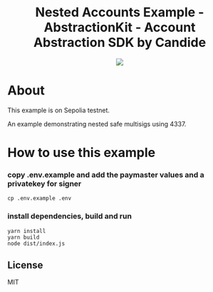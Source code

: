 <!-- PROJECT LOGO -->

<div align="center">
  <h1 align="center">Nested Accounts Example - AbstractionKit - Account Abstraction SDK by Candide</h2>
</div>

<div align="center">
<img src="https://github.com/candidelabs/abstractionkit/assets/7014833/6af73235-3f6b-4cb1-8a57-6b04ba2bf327">
</div>

# About
This example is on Sepolia testnet.

An example demonstrating nested safe multisigs using 4337.

# How to use this example

### copy .env.example and add the paymaster values and a privatekey for signer
```
cp .env.example .env
```

### install dependencies, build and run
```
yarn install
yarn build
node dist/index.js  
```
<!-- LICENSE -->
## License

MIT
